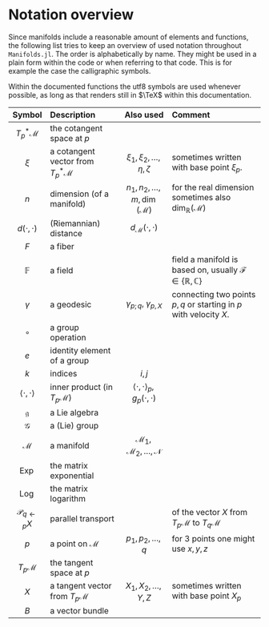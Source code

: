 # Notation overview

Since manifolds include a reasonable amount of elements and functions, the following list tries to keep an overview of used notation throughout `Manifolds.jl`.
The order is alphabetically by name.
They might be used in a plain form within the code or when referring to that code.
This is for example the case the calligraphic symbols.

Within the documented functions the utf8 symbols are used whenever possible,
as long as that renders still in $\TeX$ within this documentation.

| Symbol | Description | Also used | Comment |
|:--:|:--------------- |:--:|:-- |
| $T^*_p \mathcal M$ | the cotangent space at $p$ | | |
| $\xi$ | a cotangent vector from $T^*_p \mathcal M$ | $\xi_1, \xi_2,\ldots,\eta,\zeta$ | sometimes written with base point $\xi_p$. |
| $n$ | dimension (of a manifold) | $n_1,n_2,\ldots,m, \operatorname{dim}(\mathcal M)$| for the real dimension sometimes also $\operatorname{dim}_{\mathbb R}(\mathcal M)$|
| $d(\cdot,\cdot)$ | (Riemannian) distance | $d_{\mathcal M}(\cdot,\cdot)$ | |
| $F$ | a fiber | | |
| $\mathbb F$ | a field | | field a manifold is based on, usually $\mathcal F \in \{\mathbb R,\mathbb C\}$ |
| $\gamma$ | a geodesic | $\gamma_{p;q}$, $\gamma_{p,X}$ | connecting two points $p,q$ or starting in $p$ with velocity $X$. |
| $\circ$ | a group operation | |
| $e$ | identity element of a group | |
| $k$ | indices | $i,j$ | |
| $\langle\cdot,\cdot\rangle$ | inner product (in $T_p \mathcal M$) | $\langle\cdot,\cdot\rangle_p, g_p(\cdot,\cdot)$ |
| $\mathfrak g$ | a Lie algebra | |
| $\mathcal{G}$ | a (Lie) group | |
| $\mathcal M$ | a manifold | $\mathcal M_1, \mathcal M_2,\ldots,\mathcal N$ | |
| $\operatorname{Exp}$ | the matrix exponential | |
| $\operatorname{Log}$ | the matrix logarithm | |
| $\mathcal P_{q\gets p}X$ | parallel transport | | of the vector $X$ from $T_p\mathcal M$ to $T_q\mathcal M$
| $p$ | a point on $\mathcal M$ | $p_1, p_2, \ldots,q$ | for 3 points one might use $x,y,z$ |
| $T_p \mathcal M$ | the tangent space at $p$ | | |
| $X$ | a tangent vector from $T_p \mathcal M$ | $X_1,X_2,\ldots,Y,Z$ | sometimes written with base point $X_p$ |
| $B$ | a vector bundle | |
